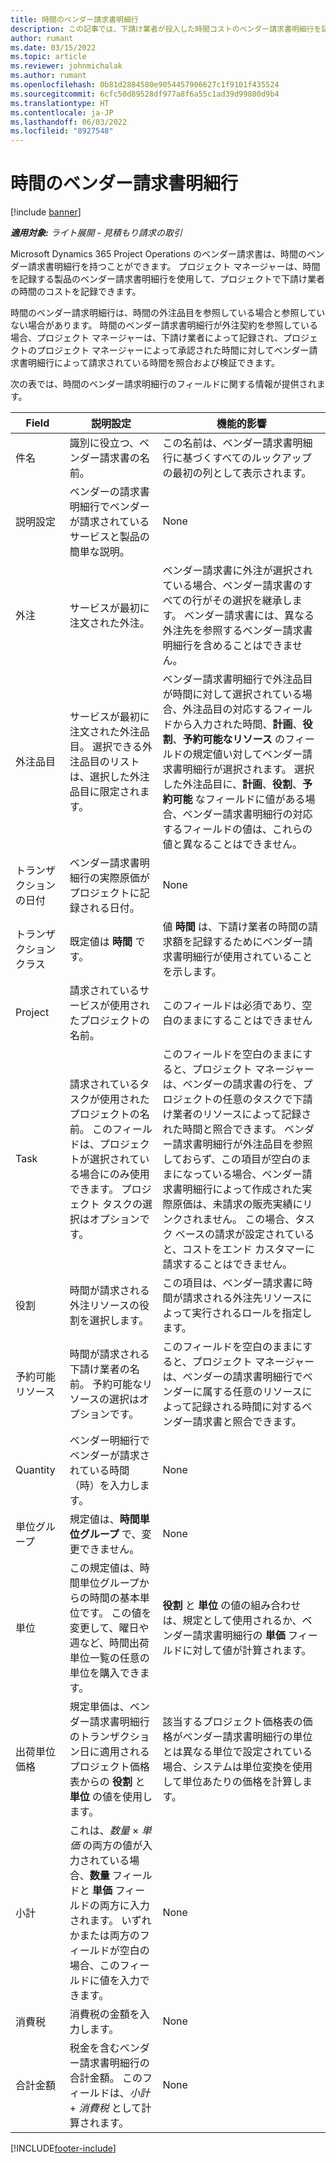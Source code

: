```yaml
---
title: 時間のベンダー請求書明細行
description: この記事では、下請け業者が投入した時間コストのベンダー請求書明細行を記録する方法について説明します。
author: rumant
ms.date: 03/15/2022
ms.topic: article
ms.reviewer: johnmichalak
ms.author: rumant
ms.openlocfilehash: 0b81d2884580e9054457906627c1f9101f435524
ms.sourcegitcommit: 6cfc50d89528df977a8f6a55c1ad39d99800d9b4
ms.translationtype: HT
ms.contentlocale: ja-JP
ms.lasthandoff: 06/03/2022
ms.locfileid: "8927548"
---
```

# <a name="vendor-invoice-lines-for-time"></a>時間のベンダー請求書明細行

[!include [banner](../../includes/dataverse-preview.md)]

_**適用対象:** ライト展開 - 見積もり請求の取引_

Microsoft Dynamics 365 Project Operations のベンダー請求書は、時間のベンダー請求書明細行を持つことができます。 プロジェクト マネージャーは、時間を記録する製品のベンダー請求書明細行を使用して、プロジェクトで下請け業者の時間のコストを記録できます。

時間のベンダー請求明細行は、時間の外注品目を参照している場合と参照していない場合があります。 時間のベンダー請求書明細行が外注契約を参照している場合、プロジェクト マネージャーは、下請け業者によって記録され、プロジェクトのプロジェクト マネージャーによって承認された時間に対してベンダー請求書明細行によって請求されている時間を照合および検証できます。

次の表では、時間のベンダー請求明細行のフィールドに関する情報が提供されます。

| Field | 説明設定 | 機能的影響 |
| --- | --- | --- |
| 件名 | 識別に役立つ、ベンダー請求書の名前。 | この名前は、ベンダー請求書明細行に基づくすべてのルックアップの最初の列として表示されます。 |
| 説明設定 | ベンダーの請求書明細行でベンダーが請求されているサービスと製品の簡単な説明。 | None |
| 外注 | サービスが最初に注文された外注。 | ベンダー請求書に外注が選択されている場合、ベンダー請求書のすべての行がその選択を継承します。 ベンダー請求書には、異なる外注先を参照するベンダー請求書明細行を含めることはできません。 |
| 外注品目 | サービスが最初に注文された外注品目。 選択できる外注品目のリストは、選択した外注品目に限定されます。 | ベンダー請求書明細行で外注品目が時間に対して選択されている場合、外注品目の対応するフィールドから入力された時間、**計画**、**役割**、**予約可能なリソース** のフィールドの規定値い対してベンダー請求書明細行が選択されます。 選択した外注品目に、**計画**、**役割**、**予約可能** なフィールドに値がある場合、ベンダー請求書明細行の対応するフィールドの値は、これらの値と異なることはできません。 |
| トランザクションの日付 | ベンダー請求書明細行の実際原価がプロジェクトに記録される日付。 | None |
| トランザクション クラス | 既定値は **時間** です。 | 値 **時間** は、下請け業者の時間の請求額を記録するためにベンダー請求書明細行が使用されていることを示します。 |
| Project | 請求されているサービスが使用されたプロジェクトの名前。 | このフィールドは必須であり、空白のままにすることはできません |
| Task | 請求されているタスクが使用されたプロジェクトの名前。 このフィールドは、プロジェクトが選択されている場合にのみ使用できます。 プロジェクト タスクの選択はオプションです。 | このフィールドを空白のままにすると、プロジェクト マネージャーは、ベンダーの請求書の行を、プロジェクトの任意のタスクで下請け業者のリソースによって記録された時間と照合できます。 ベンダー請求書明細行が外注品目を参照しておらず、この項目が空白のままになっている場合、ベンダー請求書明細行によって作成された実際原価は、未請求の販売実績にリンクされません。 この場合、タスク ベースの請求が設定されていると、コストをエンド カスタマーに請求することはできません。 |
| 役割 | 時間が請求される外注リソースの役割を選択します。 | この項目は、ベンダー請求書に時間が請求される外注先リソースによって実行されるロールを指定します。 |
| 予約可能リソース | 時間が請求される下請け業者の名前。 予約可能なリソースの選択はオプションです。 | このフィールドを空白のままにすると、プロジェクト マネージャーは、ベンダーの請求書明細行でベンダーに属する任意のリソースによって記録される時間に対するベンダー請求書と照合できます。 |
| Quantity | ベンダー明細行でベンダーが請求されている時間（時）を入力します。 |None |
| 単位グループ | 規定値は、**時間単位グループ** で、変更できません。 | None |
| 単位 | この規定値は、時間単位グループからの時間の基本単位です。 この値を変更して、曜日や週など、時間出荷単位一覧の任意の単位を購入できます。 | **役割** と **単位** の値の組み合わせは、規定として使用されるか、ベンダー請求書明細行の **単価** フィールドに対して値が計算されます。 |
| 出荷単位価格 | 規定単価は、ベンダー請求書明細行のトランザクション日に適用されるプロジェクト価格表からの **役割** と **単位** の値を使用します。 | 該当するプロジェクト価格表の価格がベンダー請求書明細行の単位とは異なる単位で設定されている場合、システムは単位変換を使用して単位あたりの価格を計算します。 |
| 小計 | これは、*数量* &times; *単価* の両方の値が入力されている場合、**数量** フィールドと **単価** フィールドの両方に入力されます。 いずれかまたは両方のフィールドが空白の場合、このフィールドに値を入力できます。 | None |
| 消費税 | 消費税の金額を入力します。 | None |
| 合計金額 | 税金を含むベンダー請求書明細行の合計金額。 このフィールドは、*小計*  +  *消費税* として計算されます。 | None |

[!INCLUDE[footer-include](../../includes/footer-banner.md)]
